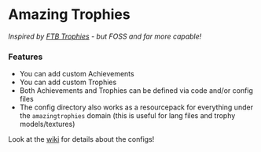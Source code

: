 Amazing Trophies
=================
*Inspired by [FTB Trophies](https://www.curseforge.com/minecraft/mc-mods/ftbtrophies) - but FOSS and far more capable!*

### Features
- You can add custom Achievements
- You can add custom Trophies
- Both Achievements and Trophies can be defined via code and/or config files
- The config directory also works as a resourcepack for everything under the `amazingtrophies` domain (this is useful for lang files and trophy models/textures)

Look at the [wiki](https://github.com/GTNewHorizons/Amazing-Trophies/wiki) for details about the configs!
